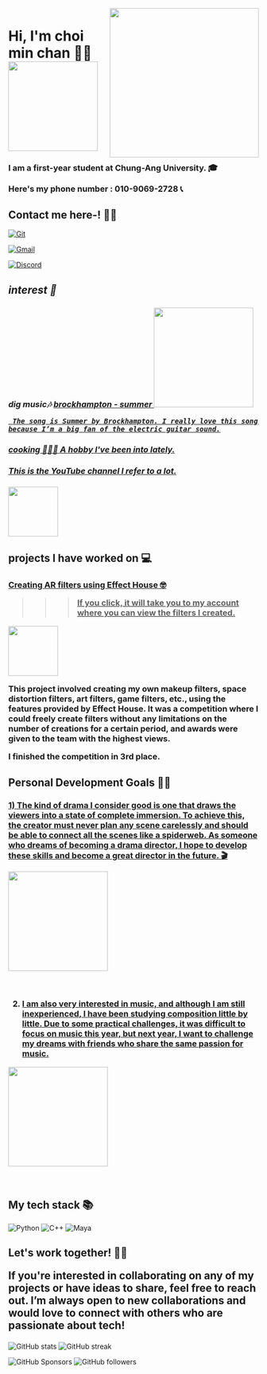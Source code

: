 <img align="right" src="https://www.cau.ac.kr/cau/img/about/ui1_a_1.png" width="300"/> 

<h1> Hi, I'm choi min chan 🙋🏻<img src="https://external-preview.redd.it/b3nJgB6P89t7Zdj0CiGdcn4v9MSC8RyPInxynuF26Ew.jpg?auto=webp&s=8211fa47b30c570dd7ab8a238989af87d6dd8893" height="180"></h1>
<h3>
  I am a first-year student at Chung-Ang University. 🎓
  
  Here's my phone number : 010-9069-2728 📞

</h3>
<h2> Contact me here-! 🤙🏻 </h2>
 
[![Git](https://img.shields.io/badge/-Git-F05032?style=for-the-badge&logo=git&logoColor=ffffff)](https://github.com/chan107)

[![Gmail](https://img.shields.io/badge/Gmail-red?style=for-the-badge&logo=gmail&logoColor=white)](mailto:min050924@gmail.com)


[![Discord](https://img.shields.io/discord/1191237524853641319?logo=discord&logoColor=white)](https://discord.gg/https://discord.gg/m3rjgYuh)

<p>
  <em>
    <h2>
      interest 🧐
    </h2>
   <h3>
    dig music🎶
      <a href="https://www.youtube.com/watch?v=p38xW-IjvOc">
       brockhampton - summer  <img src="https://i1.sndcdn.com/artworks-000306241173-oeq6eq-t500x500.jpg" height="200px" />
  
     The song is Summer by Brockhampton. I really love this song because I’m a big fan of the electric guitar sound.
  </h3>
 </em>
<em>
<h3>

 cooking 🧑🏻‍🍳
 <a href="https://www.youtube.com/@notorious_foodie">
A hobby I've been into lately.
<h4>
  This is the YouTube channel I refer to a lot.
</h4>
 

<img src="https://yt3.googleusercontent.com/ytc/AIdro_mjPOB8h-cMEZq3ctWbl3AHfCcNiO_vgr5Gym-NJAlDXJ4=s900-c-k-c0x00ffffff-no-rj" height="100px"/> </a>
</h3>
</em>
</em>
</p>


<h2>
 projects I have worked on 💻 
</h2>
<h3>
  <a href="https://www.tiktok.com/@hunmin0209?is_from_webapp=1&sender_device=pc">
    Creating AR filters using Effect House 🤓
    
    
  
>>> If you click, it will take you to my account where you can view the filters I created.
>>>
  <img src="https://encrypted-tbn0.gstatic.com/images?q=tbn:ANd9GcRnzB1xr0ZFTFxYuDse9TSOMZiUwGJ1w3ZSmA&s" height="100px"/> </a>
    
>>> 
This project involved creating my own makeup filters, space distortion filters, art filters, game filters, etc., using the features provided by Effect House. It was a competition where I could freely create filters without any limitations on the number of creations for a certain period, and awards were given to the team with the highest views.

I finished the competition in 3rd place.



 
</h3>

<h2>
  Personal Development Goals ✌🏻
</h2>
<h3>
  <a href="https://www.youtube.com/watch?v=F8bsJsGXYq0">
  1) The kind of drama I consider good is one that draws the viewers into a state of complete immersion. To achieve this, the creator must never plan any scene carelessly and should be able to connect all the scenes like a spiderweb. As someone who dreams of becoming a drama director, I hope to develop these skills and become a great director in the future. 🎬
    
    
  
  
  <img src="https://upload.wikimedia.org/wikipedia/en/0/0b/House_of_Cards_season_1.png" height="200px"/> </a>
</h3>
<br />

<h3>
   <a href="https://www.youtube.com/watch?v=HmAsUQEFYGI">

     
 2) I am also very interested in music, and although I am still inexperienced, I have been studying composition little by little. Due to some practical challenges, it was difficult to focus on music this year, but next year, I want to challenge my dreams with friends who share the same passion for music.


  <img src="https://i.scdn.co/image/ab67616d00001e027005885df706891a3c182a57" height="200px"/> </a>
</h3>

<br />
<h2> My tech stack 📚 </h2>


![Python](https://img.shields.io/badge/-Python-3776AB?style-for-the-badge&logo=python&logoColor=ffffff)
![C++](https://img.shields.io/badge/-C++-00599C?style-for-the-badge&logo=c%2B%2B&logoColor=ffffff)
![Maya](https://img.shields.io/badge/-Maya-000000?style-for-the-badge&logo=autodesk&logoColor=ffffff)





<h2>
  Let's work together! 🫶🏻

If you're interested in collaborating on any of my projects or have ideas to share, feel free to reach out. I’m always open to new collaborations and would love to connect with others who are passionate about tech!


</h2>



![GitHub stats](https://github-readme-stats.vercel.app/api?username=chan107&show_icons=true&theme=radical)
![GitHub streak](https://github-readme-streak-stats.herokuapp.com/?user=chan107&theme=radical)


![GitHub Sponsors](https://img.shields.io/github/sponsors/chan107)
![GitHub followers](https://img.shields.io/github/followers/chan107)

